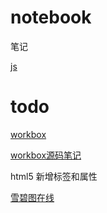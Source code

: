 # notebook
笔记

[js](https://github.com/servletyeah/notebook/tree/master/js)

# todo

[workbox](https://github.com/GoogleChrome/workbox/)

[workbox源码笔记](http://sensai.powerpigger.cc/sensai/site/article/334)

html5 新增标签和属性

[雪碧图在线](http://www.html5dw.com/post/125)
